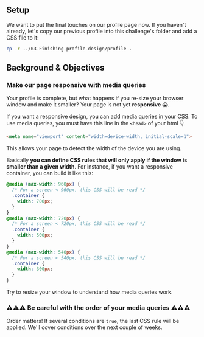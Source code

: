 ## Setup

We want to put the final touches on our profile page now. If you haven't already, let's copy our previous profile into this challenge's folder and add a CSS file to it:

```bash
cp -r ../03-Finishing-profile-design/profile .
```

## Background & Objectives

### Make our page responsive with media queries

Your profile is complete, but what happens if you re-size your browser window and make it smaller? Your page is not yet **responsive** 😱.

If you want a responsive design, you can add media queries in your CSS. To use media queries, you must have this line in the `<head>` of your html 👇

```html
<meta name="viewport" content="width=device-width, initial-scale=1">
```

 This allows your page to detect the width of the device you are using.

Basically **you can define CSS rules that will only apply if the window is smaller than a given width**. For instance, if you want a responsive container, you can build it like this:


```css
@media (max-width: 960px) {
  /* For a screen < 960px, this CSS will be read */
  .container {
    width: 700px;
  }
}
@media (max-width: 720px) {
  /* For a screen < 720px, this CSS will be read */
  .container {
    width: 500px;
  }
}
@media (max-width: 540px) {
  /* For a screen < 540px, this CSS will be read */
  .container {
    width: 300px;
  }
}
```

Try to resize your window to understand how media queries work.

### ⚠️⚠️⚠️ Be careful with the order of your media queries ⚠️⚠️⚠️

Order matters! If several conditions are `true`, the last CSS rule will be applied. We'll cover conditions over the next couple of weeks.
